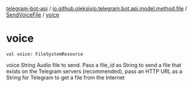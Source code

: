 [telegram-bot-api](../../index.md) / [io.github.oleksivio.telegram.bot.api.model.method.file](../index.md) / [SendVoiceFile](index.md) / [voice](./voice.md)

# voice

`val voice: FileSystemResource`

voice  String Audio file to send. Pass a file_id as String to send a file
that exists on the Telegram servers (recommended), pass an HTTP URL as a String for Telegram
to get a file from the Internet

